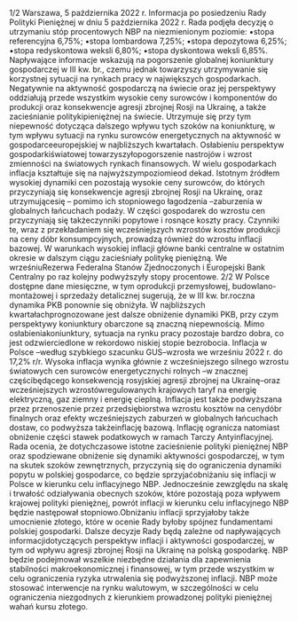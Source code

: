 1/2
Warszawa, 5 października 2022 r.
Informacja po posiedzeniu Rady Polityki Pieniężnej
w dniu 5 października 2022 r.
Rada podjęła decyzję o utrzymaniu stóp procentowych NBP na niezmienionym
poziomie:
▪stopa referencyjna 6,75%;
▪stopa lombardowa 7,25%;
▪stopa depozytowa 6,25%;
▪stopa redyskontowa weksli 6,80%;
▪stopa dyskontowa weksli 6,85%.
Napływające informacje wskazują na pogorszenie globalnej koniunktury gospodarczej w
III kw. br., czemu jednak towarzyszy utrzymywanie się korzystnej sytuacji na rynkach
pracy w największych gospodarkach. Negatywnie na aktywność gospodarczą na świecie
oraz jej perspektywy oddziałują przede wszystkim wysokie ceny surowców i
komponentów do produkcji oraz konsekwencje agresji zbrojnej Rosji na Ukrainę, a także
zacieśnianie politykipieniężnej na świecie. Utrzymuje się przy tym niepewność dotycząca
dalszego wpływu tych szoków na koniunkturę, w tym wpływu sytuacji na rynku
surowców energetycznych na aktywność w gospodarceeuropejskiej w najbliższych
kwartałach. Osłabieniu perspektyw gospodarkiświatowej towarzyszyłopogorszenie
nastrojów i wzrost zmienności na światowych rynkach finansowych.
W wielu gospodarkach inflacja kształtuje się na najwyższympoziomieod dekad. Istotnym
źródłem wysokiej dynamiki cen pozostają wysokie ceny surowców, do których
przyczyniają się konsekwencje agresji zbrojnej Rosji na Ukrainę, oraz utrzymującesię –
pomimo ich stopniowego łagodzenia –zaburzenia w globalnych łańcuchach podaży. W
części gospodarek do wzrostu cen przyczyniają się takżeczynniki popytowe i rosnące
koszty pracy. Czynniki te, wraz z przekładaniem się wcześniejszych wzrostów kosztów
produkcji na ceny dóbr konsumpcyjnych, prowadzą również do wzrostu inflacji bazowej.
W warunkach wysokiej inflacji główne banki centralne w ostatnim okresie w dalszym
ciągu zacieśniały politykę pieniężną. We wrześniuRezerwa Federalna Stanów
Zjednoczonych i Europejski Bank Centralny po raz kolejny podwyższyły stopy
procentowe.
2/2
W Polsce dostępne dane miesięczne, w tym oprodukcji przemysłowej, budowlano-
montażowej i sprzedaży detalicznej sugerują, że w III kw. br.roczna dynamika PKB
ponownie się obniżyła. W najbliższych kwartałachprognozowane jest dalsze obniżenie
dynamiki PKB, przy czym perspektywy koniunktury obarczone są znaczną niepewnością.
Mimo osłabieniakoniunktury, sytuacja na rynku pracy pozostaje bardzo dobra, co jest
odzwierciedlone w rekordowo niskiej stopie bezrobocia.
Inflacja w Polsce –według szybkiego szacunku GUS–wzrosła we wrześniu 2022 r. do
17,2% r/r. Wysoka inflacja wynika głównie z wcześniejszego silnego wzrostu światowych
cen surowców energetycznychi rolnych –w znacznej częścibędącego konsekwencją
rosyjskiej agresji zbrojnej na Ukrainę–oraz wcześniejszych wzrostówregulowanych
krajowych taryf na energię elektryczną, gaz ziemny i energię cieplną. Inflacja jest także
podwyższana przez przenoszenie przez przedsiębiorstwa wzrostu kosztów na cenydóbr
finalnych oraz efekty wcześniejszych zaburzeń w globalnych łańcuchach dostaw, co
podwyższa takżeinflację bazową. Inflację ogranicza natomiast obniżenie części stawek
podatkowych w ramach Tarczy Antyinflacyjnej.
Rada ocenia, że dotychczasowe istotne zacieśnienie polityki pieniężnej NBP oraz
spodziewane obniżenie się dynamiki aktywności gospodarczej, w tym na skutek szoków
zewnętrznych, przyczynią się do ograniczenia dynamiki popytu w polskiej gospodarce,
co będzie sprzyjaćobniżaniu się inflacji w Polsce w kierunku celu inflacyjnego NBP.
Jednocześnie zewzględu na skalę i trwałość odziaływania obecnych szoków, które
pozostają poza wpływem krajowej polityki pieniężnej, powrót inflacji w kierunku celu
inflacyjnego NBP będzie następował stopniowo.Obniżaniu inflacji sprzyjałoby także
umocnienie złotego, które w ocenie Rady byłoby spójnez fundamentami polskiej
gospodarki.
Dalsze decyzje Rady będą zależne od napływających informacjidotyczących perspektyw
inflacji i aktywności gospodarczej, w tym od wpływu agresji zbrojnej Rosji na Ukrainę na
polską gospodarkę.
NBP będzie podejmował wszelkie niezbędne działania dla zapewnienia stabilności
makroekonomicznej i finansowej, w tym przede wszystkim w celu ograniczenia ryzyka
utrwalenia się podwyższonej inflacji. NBP może stosować interwencje na rynku
walutowym, w szczególności w celu ograniczenia niezgodnych z kierunkiem
prowadzonej polityki pieniężnej wahań kursu złotego.
